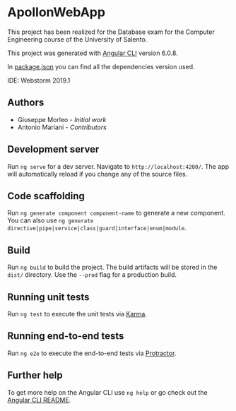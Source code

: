 # ApollonWebApp

This project has been realized for the Database exam for the Computer Engineering course of the University of Salento.

This project was generated with [Angular CLI](https://github.com/angular/angular-cli) version 6.0.8.

In [package.json](/package.json) you can find all the dependencies version used.

IDE: Webstorm 2019.1

## Authors

* Giuseppe Morleo - *Initial work*
* Antonio Mariani -  *Contributors*
 
## Development server

Run `ng serve` for a dev server. Navigate to `http://localhost:4200/`. The app will automatically reload if you change any of the source files.

## Code scaffolding

Run `ng generate component component-name` to generate a new component. You can also use `ng generate directive|pipe|service|class|guard|interface|enum|module`.

## Build

Run `ng build` to build the project. The build artifacts will be stored in the `dist/` directory. Use the `--prod` flag for a production build.

## Running unit tests

Run `ng test` to execute the unit tests via [Karma](https://karma-runner.github.io).

## Running end-to-end tests

Run `ng e2e` to execute the end-to-end tests via [Protractor](http://www.protractortest.org/).

## Further help

To get more help on the Angular CLI use `ng help` or go check out the [Angular CLI README](https://github.com/angular/angular-cli/blob/master/README.md).
